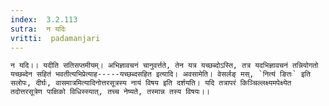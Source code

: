 ```yaml
---
index:  3.2.113
sutra:  न यदिः
vritti:  padamanjari
---
```


	न यदि।। यदीति सतिसप्तमीयम्। अभिज्ञावचनं चानुवर्त्तते, तेन यत्र यच्छब्दोऽस्ति, तत्र यदभिज्ञावचनं तन्नियोगतो यच्छब्देन सहितं भवतीत्यभिप्रेत्याह-----यच्छब्दसहित इत्यादि। अवसामेति। वेसर्लङ् मस्, `नित्यं ङितः` इति सलोपः, दीर्घः, वासमात्रमित्यादिनोत्तरसूत्रस्य नायं विषय इति दर्शयति। यदि तत्रापरं किञ्चिल्लक्ष्यमपेक्ष्येत तदोत्तरसूत्रेण पाक्षिको विधिस्स्यात्, तच्च नेष्यते, तस्मान्न तस्य विषयः।।
